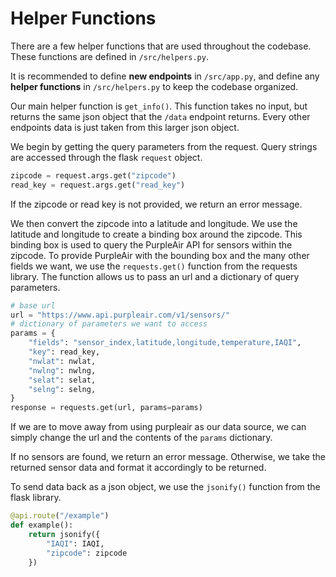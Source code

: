 # Helper Functions

There are a few helper functions that are used throughout the codebase. These functions are defined in `/src/helpers.py`.

It is recommended to  define **new endpoints** in `/src/app.py`, and define any **helper functions** in `/src/helpers.py` to keep the codebase organized.

Our main helper function is `get_info()`. This function takes no input, but returns the same json object that the `/data` endpoint returns. Every other endpoints data is just taken from this larger json object.

We begin by getting the query parameters from the request. 
Query strings are accessed through the flask `request` object.

```py
zipcode = request.args.get("zipcode")
read_key = request.args.get("read_key")
```

If the zipcode or read key is not provided, we return an error message. 

We then convert the zipcode into a latitude and longitude. We use the latitude and longitude to create a binding box around the zipcode. This binding box is used to query the PurpleAir API for sensors within the zipcode. To provide PurpleAir with the bounding box and the many other fields we want, we use the `requests.get()` function from the requests library. The function allows us to pass an url and a dictionary of query parameters. 

```py
# base url
url = "https://www.api.purpleair.com/v1/sensors/"
# dictionary of parameters we want to access
params = {
    "fields": "sensor_index,latitude,longitude,temperature,IAQI",
    "key": read_key,
    "nwlat": nwlat,
    "nwlng": nwlng,
    "selat": selat,
    "selng": selng,
}
response = requests.get(url, params=params)
```

If we are to move away from using purpleair as our data source, we can simply change the url and the contents of the `params` dictionary.

If no sensors are found, we return an error message. Otherwise, we take the returned sensor data and format it accordingly to be returned.

To send data back as a json object, we use the `jsonify()` function from the flask library. 

```py
@api.route("/example")
def example():
    return jsonify({
        "IAQI": IAQI,
        "zipcode": zipcode
    })
```
